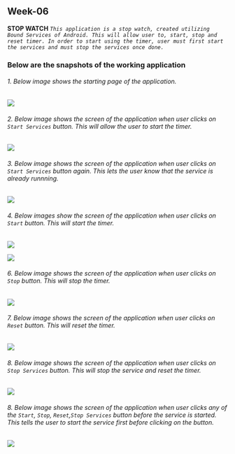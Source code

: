 ## Week-06
**STOP WATCH**
_`This application is a stop watch, created utilizing Bound Services of Android. This will allow user to, start, stop and reset timer. In order to start using the timer, user must first start the services and must stop the services once done.`_

### Below are the snapshots of the working application


###### 1. Below image shows the starting page of the application.
  ![](images/firstpage.png)
  
###### 2. Below image shows the screen of the application when user clicks on `Start Services` button. This will allow the user to start the timer.  
  ![](images/startservices.png)

###### 3. Below image shows the screen of the application when user clicks on `Start Services` button again. This lets the user know that the service is already runnning.  
  ![](images/startserviceclickedagain.png)

###### 4. Below images show the screen of the application when user clicks on `Start` button. This will start the timer.  
  ![](images/startbtnclicked.png)

  ![](images/startbtnclicked1.png)
  
###### 6. Below image shows the screen of the application when user clicks on `Stop` button. This will stop the timer.  
  ![](images/stopbtn.png)
  
###### 7. Below image shows the screen of the application when user clicks on `Reset` button. This will reset the timer.  
  ![](images/reset.png)  
  
###### 8. Below image shows the screen of the application when user clicks on `Stop Services` button. This will stop the service and reset the timer.  
  ![](images/stopservices.png)  
  
###### 8. Below image shows the screen of the application when user clicks any of the `Start`, `Stop`, `Reset`,`Stop Services` button before the service is started. This tells the user to start the service first before clicking on the button.  
  ![](images/startservicealert.png)  
